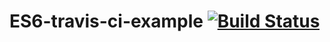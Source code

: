 # ES6-travis-ci-example [![Build Status](https://travis-ci.org/raymonschouwenaar/ES6-travis-ci-example.svg?branch=master)](https://travis-ci.org/raymonschouwenaar/ES6-travis-ci-example)
